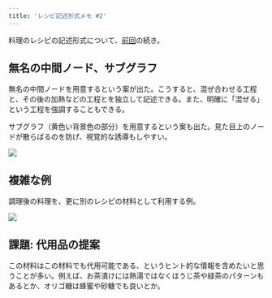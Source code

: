 ```yaml
---
title: 'レシピ記述形式メモ #2'
---
```

料理のレシピの記述形式について、[前回](https://r7kamura.com/articles/2022-05-13-mermaid-recipe-memo)の続き。

無名の中間ノード、サブグラフ
--------------

無名の中間ノードを用意するという案が出た。こうすると、混ぜ合わせる工程と、その後の加熱などの工程とを独立して記述できる。また、明確に「混ぜる」という工程を強調することもできる。

サブグラフ（黄色い背景色の部分）を用意するという案も出た。見た目上のノードが散らばるのを防げ、視覚的な誘導もしやすい。

![](https://lh3.googleusercontent.com/k1-gKWnOMdWdRvQrcvn1cgiZSkI3XlyIDmVjoP-JCPm6WXFpFXDaRc9yRXJJ5nThUT93fiGJk8hB8BUsgrpMM1pw-Niw9jPAU2MW5LEaH-RRmPNG3RfyKsr3m6gQxG-4Bzi59oucNPeeRWxPzA)

複雑な例
----

調理後の料理を、更に別のレシピの材料として利用する例。

![](https://lh5.googleusercontent.com/I3Tp0PscNmIeKojdUmbevHJKN-rBDUap4kOEaFZz882Z9w03c5ab9vaWxB5Ao-iej_9bk0xigW5DeVJCCPm8tsxhiZJiN2PHjrmTLbS6ihwARQjIvJIUXKK2hYbTWe-YHQY6W86xvRH4ttzQgg)

課題: 代用品の提案
----------

この材料はこの材料でも代用可能である、というヒント的な情報を含めたいと思うことが多い。例えば、お茶漬けには熱湯ではなくほうじ茶や緑茶のパターンもあるとか、オリゴ糖は蜂蜜や砂糖でも良いとか。

